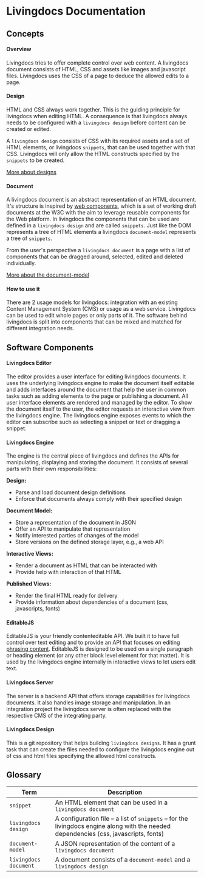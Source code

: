 
# Livingdocs Documentation

## Concepts

#### Overview

Livingdocs tries to offer complete control over web content. A livingdocs document consists of HTML, CSS and assets like images and javascript files. Livingdocs uses the CSS of a page to deduce the allowed edits to a page.

#### Design

HTML and CSS always work together. This is the guiding principle for livingdocs when editing HTML. A consequence is that livingdocs always needs to be configured with a `livingdocs design` before content can be created or edited.

A `livingdocs design` consists of CSS with its required assets and a set of HTML elements, or livingdocs `snippets`, that can be used together with that CSS. Livingdocs will only allow the HTML constructs specified by the `snippets` to be created.

[More about designs](design/create-a-design.md)

#### Document

A livingdocs document is an abstract representation of an HTML document. It's structure is inspired by [web components](http://www.w3.org/TR/components-intro/), which is a set of working draft documents at the W3C with the aim to leverage reusable components for the Web platform. In livingdocs the components that can be used are defined in a `livingdocs design` and are called `snippets`. Just like the DOM represents a tree of HTML elements a livingdocs `document-model` represents a tree of `snippets`.

From the user's perspective a `livingdocs document` is a page with a list of components that can be dragged around, selected, edited and deleted individually.

[More about the document-model](document-model/document-model.md)

#### How to use it

There are 2 usage models for livingdocs: integration with an existing Content Management System (CMS) or usage as a web service. Livingdocs can be used to edit whole pages or only parts of it. The software behind livingdocs is split into components that can be mixed and matched for different integration needs.

## Software Components

#### Livingdocs Editor

The editor provides a user interface for editing livingdocs documents. It uses the underlying livingdocs engine to make the document itself editable and adds interfaces around the document that help the user in common tasks such as adding elements to the page or publishing a document. All user interface elements are rendered and managed by the editor. To show the document itself to the user, the editor requests an interactive view from the livingdocs engine. The livingdocs engine exposes events to which the editor can subscribe such as selecting a snippet or text or dragging a snippet.

#### Livingdocs Engine

The engine is the central piece of livingdocs and defines the APIs for manipulating, displaying and storing the document. It consists of several parts with their own responsibilities:

**Design:**

- Parse and load document design definitions
- Enforce that documents always comply with their specified design

**Document Model:**

- Store a representation of the document in JSON
- Offer an API to manipulate that representation
- Notify interested parties of changes of the model
- Store versions on the defined storage layer, e.g., a web API

**Interactive Views:**

- Render a document as HTML that can be interacted with
- Provide help with interaction of that HTML

**Published Views:**

- Render the final HTML ready for delivery
- Provide information about dependencies of a document (css, javascripts, fonts)


#### EditableJS

EditableJS is your friendly contenteditable API. We built it to have full control over text editing and to provide an API that focuses on editing [phrasing content](https://developer.mozilla.org/en-US/docs/Web/Guide/HTML/Content_categories#Phrasing_content). EditableJS is designed to be used on a single paragraph or heading element (or any other block level element for that matter). It is used by the livingdocs engine internally in interactive views to let users edit text.

#### Livingdocs Server

The server is a backend API that offers storage capabilities for livingdocs documents. It also handles image storage and manipulation. In an integration project the livingdocs server is often replaced with the respective CMS of the integrating party.

#### Livingdocs Design

This is a git repository that helps building `livingdocs designs`. It has a grunt task that can create the files needed to configure the livingdocs engine out of css and html files specifying the allowed html constructs.


## Glossary

| Term | Description |
|------|-------------|
| `snippet` | An HTML element that can be used in a `livingdocs document` |
| `livingdocs design` | A configuration file – a list of `snippets` – for the livingdocs engine along with the needed dependencies (css, javascripts, fonts) |
| `document-model` | A JSON representation of the content of a `livingdocs document` |
| `livingdocs document` | A document consists of a `document-model` and a `livingdocs design` |


